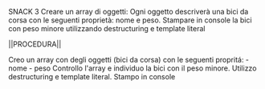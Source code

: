 SNACK 3
Creare un array di oggetti:
Ogni oggetto descriverà una bici da corsa con le seguenti proprietà: nome e peso.
Stampare in console la bici con peso minore utilizzando destructuring e template literal

||PROCEDURA||

Creo un array con degli oggetti (bici da corsa) con le seguenti propritá:
    - nome
    - peso
Controllo l'array e individuo la bici con il peso minore.
Utilizzo destructuring e template literal.
Stampo in console